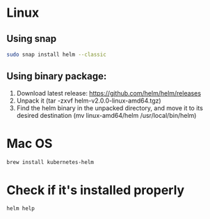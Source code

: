 # Linux

## Using snap
```bash
sudo snap install helm --classic
```

## Using binary package:
1. Download latest release: https://github.com/helm/helm/releases
2. Unpack it (tar -zxvf helm-v2.0.0-linux-amd64.tgz)
3. Find the helm binary in the unpacked directory, and move it to its desired destination (mv linux-amd64/helm /usr/local/bin/helm)

# Mac OS

```bash
brew install kubernetes-helm
```

# Check if it's installed properly
```bash
helm help
```
